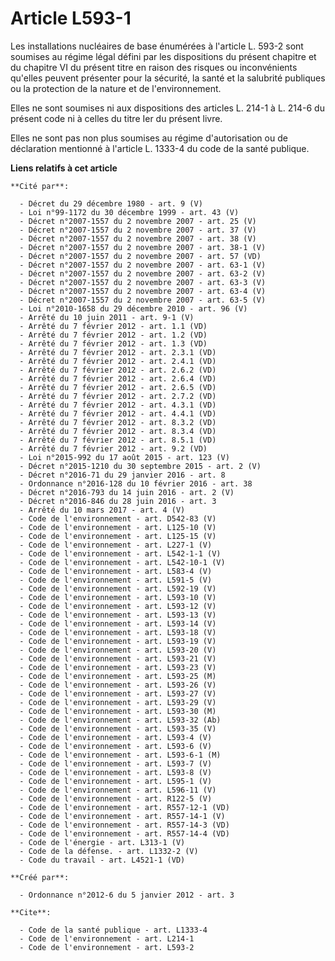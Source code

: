 # Article L593-1

Les installations nucléaires de base énumérées à l'article L. 593-2 sont soumises au régime légal défini par les dispositions
du présent chapitre et du chapitre VI du présent titre en raison des risques ou inconvénients qu'elles peuvent présenter pour
la sécurité, la santé et la salubrité publiques ou la protection de la nature et de l'environnement. 

Elles ne sont soumises ni aux dispositions des articles L. 214-1 à L. 214-6 du présent code ni à celles du titre Ier du
présent livre. 

Elles ne sont pas non plus soumises au régime d'autorisation ou de déclaration mentionné à l'article L. 1333-4 du code de la
santé publique.

**Liens relatifs à cet article**

	**Cité par**:

	  - Décret du 29 décembre 1980 - art. 9 (V)
	  - Loi n°99-1172 du 30 décembre 1999 - art. 43 (V)
	  - Décret n°2007-1557 du 2 novembre 2007 - art. 25 (V)
	  - Décret n°2007-1557 du 2 novembre 2007 - art. 37 (V)
	  - Décret n°2007-1557 du 2 novembre 2007 - art. 38 (V)
	  - Décret n°2007-1557 du 2 novembre 2007 - art. 38-1 (V)
	  - Décret n°2007-1557 du 2 novembre 2007 - art. 57 (VD)
	  - Décret n°2007-1557 du 2 novembre 2007 - art. 63-1 (V)
	  - Décret n°2007-1557 du 2 novembre 2007 - art. 63-2 (V)
	  - Décret n°2007-1557 du 2 novembre 2007 - art. 63-3 (V)
	  - Décret n°2007-1557 du 2 novembre 2007 - art. 63-4 (V)
	  - Décret n°2007-1557 du 2 novembre 2007 - art. 63-5 (V)
	  - Loi n°2010-1658 du 29 décembre 2010 - art. 96 (V)
	  - Arrêté du 10 juin 2011 - art. 9-1 (V)
	  - Arrêté du 7 février 2012 - art. 1.1 (VD)
	  - Arrêté du 7 février 2012 - art. 1.2 (VD)
	  - Arrêté du 7 février 2012 - art. 1.3 (VD)
	  - Arrêté du 7 février 2012 - art. 2.3.1 (VD)
	  - Arrêté du 7 février 2012 - art. 2.4.1 (VD)
	  - Arrêté du 7 février 2012 - art. 2.6.2 (VD)
	  - Arrêté du 7 février 2012 - art. 2.6.4 (VD)
	  - Arrêté du 7 février 2012 - art. 2.6.5 (VD)
	  - Arrêté du 7 février 2012 - art. 2.7.2 (VD)
	  - Arrêté du 7 février 2012 - art. 4.3.1 (VD)
	  - Arrêté du 7 février 2012 - art. 4.4.1 (VD)
	  - Arrêté du 7 février 2012 - art. 8.3.2 (VD)
	  - Arrêté du 7 février 2012 - art. 8.3.4 (VD)
	  - Arrêté du 7 février 2012 - art. 8.5.1 (VD)
	  - Arrêté du 7 février 2012 - art. 9.2 (VD)
	  - Loi n°2015-992 du 17 août 2015 - art. 123 (V)
	  - Décret n°2015-1210 du 30 septembre 2015 - art. 2 (V)
	  - Décret n°2016-71 du 29 janvier 2016 - art. 8
	  - Ordonnance n°2016-128 du 10 février 2016 - art. 38
	  - Décret n°2016-793 du 14 juin 2016 - art. 2 (V)
	  - Décret n°2016-846 du 28 juin 2016 - art. 3
	  - Arrêté du 10 mars 2017 - art. 4 (V)
	  - Code de l'environnement - art. D542-83 (V)
	  - Code de l'environnement - art. L125-10 (V)
	  - Code de l'environnement - art. L125-15 (V)
	  - Code de l'environnement - art. L227-1 (V)
	  - Code de l'environnement - art. L542-1-1 (V)
	  - Code de l'environnement - art. L542-10-1 (V)
	  - Code de l'environnement - art. L583-4 (V)
	  - Code de l'environnement - art. L591-5 (V)
	  - Code de l'environnement - art. L592-19 (V)
	  - Code de l'environnement - art. L593-10 (V)
	  - Code de l'environnement - art. L593-12 (V)
	  - Code de l'environnement - art. L593-13 (V)
	  - Code de l'environnement - art. L593-14 (V)
	  - Code de l'environnement - art. L593-18 (V)
	  - Code de l'environnement - art. L593-19 (V)
	  - Code de l'environnement - art. L593-20 (V)
	  - Code de l'environnement - art. L593-21 (V)
	  - Code de l'environnement - art. L593-23 (V)
	  - Code de l'environnement - art. L593-25 (M)
	  - Code de l'environnement - art. L593-26 (V)
	  - Code de l'environnement - art. L593-27 (V)
	  - Code de l'environnement - art. L593-29 (V)
	  - Code de l'environnement - art. L593-30 (M)
	  - Code de l'environnement - art. L593-32 (Ab)
	  - Code de l'environnement - art. L593-35 (V)
	  - Code de l'environnement - art. L593-4 (V)
	  - Code de l'environnement - art. L593-6 (V)
	  - Code de l'environnement - art. L593-6-1 (M)
	  - Code de l'environnement - art. L593-7 (V)
	  - Code de l'environnement - art. L593-8 (V)
	  - Code de l'environnement - art. L595-1 (V)
	  - Code de l'environnement - art. L596-11 (V)
	  - Code de l'environnement - art. R122-5 (V)
	  - Code de l'environnement - art. R557-12-1 (VD)
	  - Code de l'environnement - art. R557-14-1 (V)
	  - Code de l'environnement - art. R557-14-3 (VD)
	  - Code de l'environnement - art. R557-14-4 (VD)
	  - Code de l'énergie - art. L313-1 (V)
	  - Code de la défense. - art. L1332-2 (V)
	  - Code du travail - art. L4521-1 (VD)

	**Créé par**:

	  - Ordonnance n°2012-6 du 5 janvier 2012 - art. 3

	**Cite**:

	  - Code de la santé publique - art. L1333-4
	  - Code de l'environnement - art. L214-1
	  - Code de l'environnement - art. L593-2
